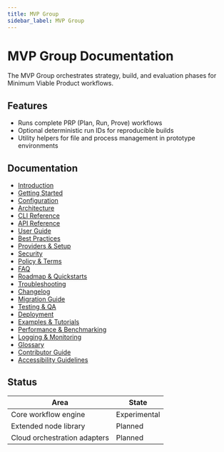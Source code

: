 ```yaml
---
title: MVP Group
sidebar_label: MVP Group
---
```


# MVP Group Documentation

The MVP Group orchestrates strategy, build, and evaluation phases for Minimum Viable Product workflows.

## Features
- Runs complete PRP (Plan, Run, Prove) workflows
- Optional deterministic run IDs for reproducible builds
- Utility helpers for file and process management in prototype environments

## Documentation
- [Introduction](./introduction.md)
- [Getting Started](./getting-started.md)
- [Configuration](./configuration.md)
- [Architecture](./architecture.md)
- [CLI Reference](./cli-reference.md)
- [API Reference](./api-reference.md)
- [User Guide](./user-guide.md)
- [Best Practices](./best-practices.md)
- [Providers & Setup](./providers-setup.md)
- [Security](./security.md)
- [Policy & Terms](./policy-terms.md)
- [FAQ](./faq.md)
- [Roadmap & Quickstarts](./roadmap.md)
- [Troubleshooting](./troubleshooting.md)
- [Changelog](./changelog.md)
- [Migration Guide](./migration.md)
- [Testing & QA](./testing-qa.md)
- [Deployment](./deployment.md)
- [Examples & Tutorials](./examples.md)
- [Performance & Benchmarking](./performance.md)
- [Logging & Monitoring](./logging-monitoring.md)
- [Glossary](./glossary.md)
- [Contributor Guide](./contributing.md)
- [Accessibility Guidelines](./accessibility.md)

## Status
| Area | State |
| --- | --- |
| Core workflow engine | Experimental |
| Extended node library | Planned |
| Cloud orchestration adapters | Planned |
